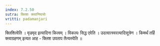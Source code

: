 ```yaml
---
index: 7.2.50
sutra: क्लिशः क्त्वानिष्ठयोः
vritti: padamanjari
---
```


  क्लिशित्वेति । मृडमृद इत्यादिना कित्वम् ।  विकल्पः सिद्ध एवेति । उदत्वात्स्वरत्यादिसूत्रेण । किमर्थं तर्हि क्त्वाग्रहणम् इत्यत आह - क्लिश उपताप तैत्यस्येति ॥